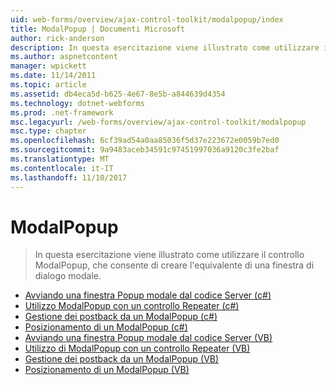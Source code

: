 ```yaml
---
uid: web-forms/overview/ajax-control-toolkit/modalpopup/index
title: ModalPopup | Documenti Microsoft
author: rick-anderson
description: In questa esercitazione viene illustrato come utilizzare il controllo ModalPopup, che consente di creare l'equivalente di una finestra di dialogo modale.
ms.author: aspnetcontent
manager: wpickett
ms.date: 11/14/2011
ms.topic: article
ms.assetid: db4eca5d-b625-4e67-8e5b-a844639d4354
ms.technology: dotnet-webforms
ms.prod: .net-framework
msc.legacyurl: /web-forms/overview/ajax-control-toolkit/modalpopup
msc.type: chapter
ms.openlocfilehash: 6cf39ad54a0aa85036f5d37e223672e0059b7ed0
ms.sourcegitcommit: 9a9483aceb34591c97451997036a9120c3fe2baf
ms.translationtype: MT
ms.contentlocale: it-IT
ms.lasthandoff: 11/10/2017
---
```

<a name="modalpopup"></a>ModalPopup
====================
> In questa esercitazione viene illustrato come utilizzare il controllo ModalPopup, che consente di creare l'equivalente di una finestra di dialogo modale.


- [Avviando una finestra Popup modale dal codice Server (c#)](launching-a-modal-popup-window-from-server-code-cs.md)
- [Utilizzo ModalPopup con un controllo Repeater (c#)](using-modalpopup-with-a-repeater-control-cs.md)
- [Gestione dei postback da un ModalPopup (c#)](handling-postbacks-from-a-modalpopup-cs.md)
- [Posizionamento di un ModalPopup (c#)](positioning-a-modalpopup-cs.md)
- [Avviando una finestra Popup modale dal codice Server (VB)](launching-a-modal-popup-window-from-server-code-vb.md)
- [Utilizzo di ModalPopup con un controllo Repeater (VB)](using-modalpopup-with-a-repeater-control-vb.md)
- [Gestione dei postback da un ModalPopup (VB)](handling-postbacks-from-a-modalpopup-vb.md)
- [Posizionamento di un ModalPopup (VB)](positioning-a-modalpopup-vb.md)
